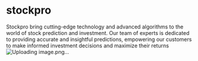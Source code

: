 # stockpro
 Stockpro bring cutting-edge technology and advanced algorithms to the world of stock prediction and investment. Our team of experts is dedicated to providing accurate and insightful predictions, empowering our customers to make informed investment decisions and maximize their returns
![Uploading image.png…]()

